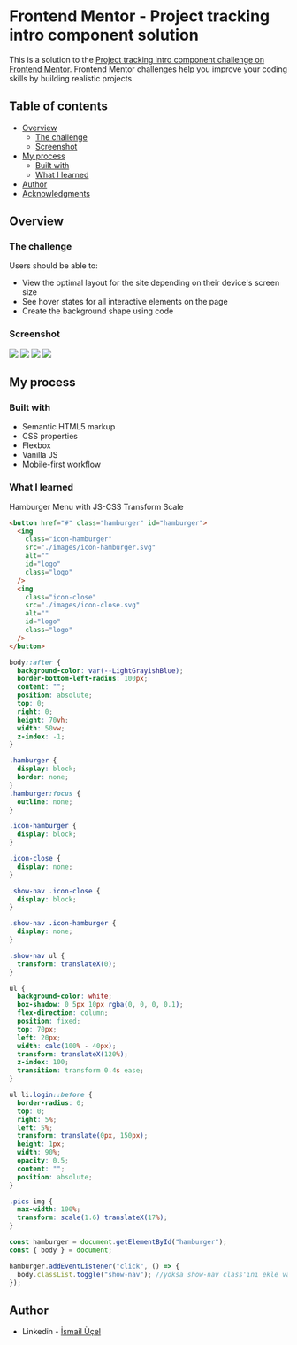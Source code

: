 # Frontend Mentor - Project tracking intro component solution

This is a solution to the [Project tracking intro component challenge on Frontend Mentor](https://www.frontendmentor.io/challenges/project-tracking-intro-component-5d289097500fcb331a67d80e). Frontend Mentor challenges help you improve your coding skills by building realistic projects.

## Table of contents

- [Overview](#overview)
  - [The challenge](#the-challenge)
  - [Screenshot](#screenshot)
- [My process](#my-process)
  - [Built with](#built-with)
  - [What I learned](#what-i-learned)
- [Author](#author)
- [Acknowledgments](#acknowledgments)

## Overview

### The challenge

Users should be able to:

- View the optimal layout for the site depending on their device's screen size
- See hover states for all interactive elements on the page
- Create the background shape using code

### Screenshot

![](./screenshot.jpg)
![](./screenshot1.jpg)
![](./screenshot2.jpg)
![](./screenshot3.png)

## My process

### Built with

- Semantic HTML5 markup
- CSS properties
- Flexbox
- Vanilla JS
- Mobile-first workflow

### What I learned

Hamburger Menu with JS-CSS
Transform Scale

```html
<button href="#" class="hamburger" id="hamburger">
  <img
    class="icon-hamburger"
    src="./images/icon-hamburger.svg"
    alt=""
    id="logo"
    class="logo"
  />
  <img
    class="icon-close"
    src="./images/icon-close.svg"
    alt=""
    id="logo"
    class="logo"
  />
</button>
```

```css
body::after {
  background-color: var(--LightGrayishBlue);
  border-bottom-left-radius: 100px;
  content: "";
  position: absolute;
  top: 0;
  right: 0;
  height: 70vh;
  width: 50vw;
  z-index: -1;
}

.hamburger {
  display: block;
  border: none;
}
.hamburger:focus {
  outline: none;
}

.icon-hamburger {
  display: block;
}

.icon-close {
  display: none;
}

.show-nav .icon-close {
  display: block;
}

.show-nav .icon-hamburger {
  display: none;
}

.show-nav ul {
  transform: translateX(0);
}

ul {
  background-color: white;
  box-shadow: 0 5px 10px rgba(0, 0, 0, 0.1);
  flex-direction: column;
  position: fixed;
  top: 70px;
  left: 20px;
  width: calc(100% - 40px);
  transform: translateX(120%);
  z-index: 100;
  transition: transform 0.4s ease;
}

ul li.login::before {
  border-radius: 0;
  top: 0;
  right: 5%;
  left: 5%;
  transform: translate(0px, 150px);
  height: 1px;
  width: 90%;
  opacity: 0.5;
  content: "";
  position: absolute;
}

.pics img {
  max-width: 100%;
  transform: scale(1.6) translateX(17%);
}
```

```js
const hamburger = document.getElementById("hamburger");
const { body } = document;

hamburger.addEventListener("click", () => {
  body.classList.toggle("show-nav"); //yoksa show-nav class'ını ekle varsa sil
});
```

## Author

- Linkedin - [İsmail Üçel](https://www.linkedin.com/in/ismail-%C3%BC%C3%A7el-a487b618a/)
